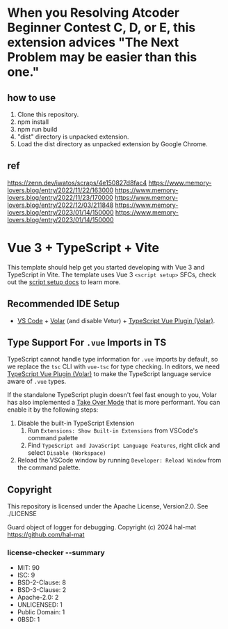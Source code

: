 # When you Resolving Atcoder Beginner Contest C, D, or E, this extension advices "The Next Problem may be easier than this one."

## how to use

1. Clone this repository.
2. npm install
3. npm run build
4. "dist" directory is unpacked extension.
5. Load the dist directory as unpacked extension by Google Chrome.

## ref

<https://zenn.dev/iwatos/scraps/4e150827d8fac4>
<https://www.memory-lovers.blog/entry/2022/11/22/163000>
<https://www.memory-lovers.blog/entry/2022/11/23/170000>
<https://www.memory-lovers.blog/entry/2022/12/03/211848>
<https://www.memory-lovers.blog/entry/2023/01/14/150000>
<https://www.memory-lovers.blog/entry/2023/01/14/150000>

# Vue 3 + TypeScript + Vite

This template should help get you started developing with Vue 3 and TypeScript in Vite. The template uses Vue 3 `<script setup>` SFCs, check out the [script setup docs](https://v3.vuejs.org/api/sfc-script-setup.html#sfc-script-setup) to learn more.

## Recommended IDE Setup

- [VS Code](https://code.visualstudio.com/) + [Volar](https://marketplace.visualstudio.com/items?itemName=Vue.volar) (and disable Vetur) + [TypeScript Vue Plugin (Volar)](https://marketplace.visualstudio.com/items?itemName=Vue.vscode-typescript-vue-plugin).

## Type Support For `.vue` Imports in TS

TypeScript cannot handle type information for `.vue` imports by default, so we replace the `tsc` CLI with `vue-tsc` for type checking. In editors, we need [TypeScript Vue Plugin (Volar)](https://marketplace.visualstudio.com/items?itemName=Vue.vscode-typescript-vue-plugin) to make the TypeScript language service aware of `.vue` types.

If the standalone TypeScript plugin doesn't feel fast enough to you, Volar has also implemented a [Take Over Mode](https://github.com/johnsoncodehk/volar/discussions/471#discussioncomment-1361669) that is more performant. You can enable it by the following steps:

1. Disable the built-in TypeScript Extension
   1. Run `Extensions: Show Built-in Extensions` from VSCode's command palette
   2. Find `TypeScript and JavaScript Language Features`, right click and select `Disable (Workspace)`
2. Reload the VSCode window by running `Developer: Reload Window` from the command palette.

## Copyright

This repository is licensed under the Apache License, Version2.0.
See ./LICENSE

Guard object of logger for debugging.
Copyright (c) 2024 hal-mat <https://github.com/hal-mat>

### license-checker --summary

- MIT: 90
- ISC: 9
- BSD-2-Clause: 8
- BSD-3-Clause: 2
- Apache-2.0: 2
- UNLICENSED: 1
- Public Domain: 1
- 0BSD: 1
